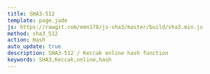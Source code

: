 ```yaml
---
title: SHA3-512
template: page.jade
js: https://rawgit.com/emn178/js-sha3/master/build/sha3.min.js
method: sha3_512
action: Hash
auto_update: true
description: SHA3-512 / Keccak online hash function
keywords: SHA3,Keccak,online,hash
---
```


